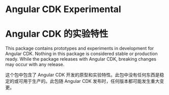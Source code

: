 # Angular CDK Experimental

# Angular CDK 的实验特性

This package contains prototypes and experiments in development for Angular CDK. Nothing in
this package is considered stable or production ready. While the package releases with Angular
CDK, breaking changes may occur with any release.

这个包中包含了 Angular CDK 开发的原型和实验特性。此包中没有任何东西是稳定的或可用于生产的。此包随 Angular CDK 发布时，任何版本都可能发生重大变更。
